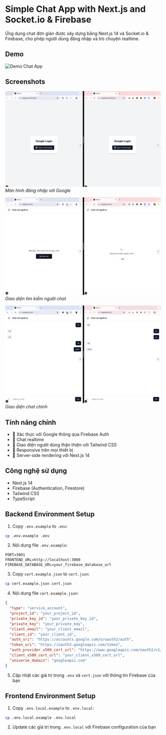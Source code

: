 # Simple Chat App with Next.js and Socket.io & Firebase

Ứng dụng chat đơn giản được xây dựng bằng Next.js 14 và Socket.io & Firebase, cho phép người dùng đăng nhập và trò chuyện realtime.

## Demo

![Demo Chat App](./Images/demo.gif)

## Screenshots

![Login Screen](./Images/login.png)
*Màn hình đăng nhập với Google*

![Find Match](./Images/find.png)
*Giao diện tìm kiếm người chat*

![Chat Interface](./Images/chat.png)
*Giao diện chat chính*
## Tính năng chính

- 🔐 Xác thực với Google thông qua Firebase Auth
- 💬 Chat realtime 
- 🎨 Giao diện người dùng thân thiện với Tailwind CSS
- 📱 Responsive trên mọi thiết bị
- 🚀 Server-side rendering với Next.js 14

## Công nghệ sử dụng

- Next.js 14
- Firebase (Authentication, Firestore)
- Tailwind CSS
- TypeScript

## Backend Environment Setup

1. Copy `.env.example` to `.env`:
```bash
cp .env.example .env
```

2. Nội dung file `.env.example`:
```plaintext
PORT=3001
FRONTEND_URL=http://localhost:3000
FIREBASE_DATABASE_URL=your_firebase_database_url
```

3. Copy `cert.example.json` to `cert.json`:
```bash
cp cert.example.json cert.json
```

4. Nội dung file `cert.example.json`:
```json
{
  "type": "service_account",
  "project_id": "your_project_id",
  "private_key_id": "your_private_key_id",
  "private_key": "your_private_key",
  "client_email": "your_client_email",
  "client_id": "your_client_id",
  "auth_uri": "https://accounts.google.com/o/oauth2/auth",
  "token_uri": "https://oauth2.googleapis.com/token",
  "auth_provider_x509_cert_url": "https://www.googleapis.com/oauth2/v1/certs",
  "client_x509_cert_url": "your_client_x509_cert_url",
  "universe_domain": "googleapis.com"
}
```

5. Cập nhật các giá trị trong `.env` và `cert.json` với thông tin Firebase của bạn

## Frontend Environment Setup

1. Copy `.env.local.example` to `.env.local`:
```bash
cp .env.local.example .env.local
```

2. Update các giá trị trong `.env.local` với Firebase configuration của bạn
